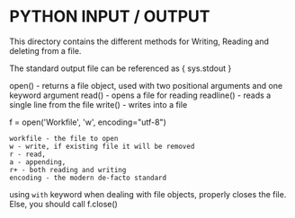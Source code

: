 # PYTHON INPUT / OUTPUT

This directory contains the different methods for Writing, Reading and deleting
from a file.

The standard output file can be referenced as { sys.stdout }

open() - returns a file object, used with two positional arguments and one keyword argument
read() - opens a file for reading
readline() - reads a single line from the file
write() - writes into a file

f = open('Workfile', 'w', encoding="utf-8")

    workfile - the file to open
    w - write, if existing file it will be removed
    r - read,
    a - appending,
    r+ - both reading and writing
    encoding - the modern de-facto standard

using `with` keyword when dealing with file objects, properly closes the file.
Else, you should call f.close()
